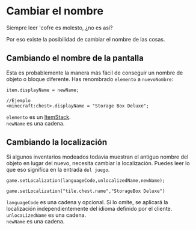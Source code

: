 # Cambiar el nombre

Siempre leer 'cofre es molesto, ¿no es así?

Por eso existe la posibilidad de cambiar el nombre de las cosas.

## Cambiando el nombre de la pantalla

Esta es probablemente la manera más fácil de conseguir un nombre de objeto o bloque diferente. Has renombrado `elemento` a `nuevoNombre`:

```zenscript
item.displayName = newName;

//Ejemplo
<minecraft:chest>.displayName = "Storage Box Deluxe";
```

`elemento` es un [ItemStack](/Vanilla/Items/IItemStack/).  
`newName` es una cadena.

## Cambiando la localización

Si algunos inventarios modeados todavía muestran el antiguo nombre del objeto en lugar del nuevo, necesita cambiar la localización. Puedes leer lo que eso significa en la entrada `del juego`.

```zenscript
game.setLocalization(languageCode,unlocalizedName,newName);

game.setLocalization("tile.chest.name","StorageBox Deluxe")
```

`languageCode` es una cadena y opcional. Si lo omite, se aplicará la localización independientemente del idioma definido por el cliente.  
`unlocaLizedName` es una cadena.  
`newName` es una cadena.
